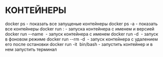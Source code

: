 # КОНТЕЙНЕРЫ
docker ps - показать все запущеные контейнеры
docker ps -a - показать все контейнеры
docker run <image>:<tag> - запуска контейнера с именем и версией
docker run --name <alias> <image> - запуск контейнера с именем
docker run -d <image> - запуск в фоновом режиме
docker run --rm -d <image> - запуск контейнера с удалением его после остановки
docker run -it <image> bin/bash - запустить контейнер и в нем запустить терминал

